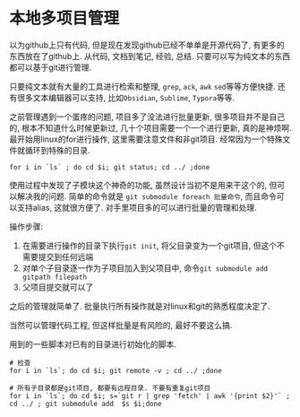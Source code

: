 # 本地多项目管理

以为github上只有代码, 但是现在发现github已经不单单是开源代码了, 有更多的东西放在了github上. 从代码, 文档到笔记, 经验, 总结. 只要可以写为纯文本的东西都可以基于git进行管理.

只要纯文本就有大量的工具进行检索和整理, `grep`, `ack`, `awk` `sed`等等方便快捷. 还有很多文本编辑器可以支持, 比如`Obsidian`, `Sublime`, `Typora`等等.

之前管理遇到一个蛋疼的问题, 项目多了没法进行批量更新, 很多项目并不是自己的, 根本不知道什么时候更新过, 几十个项目需要一个一个进行更新, 真的是神烦啊. 最开始用linux的for进行操作, 这里需要注意文件和非git项目. 经常因为一个特殊文件就循环到特殊的目录.

```shell
for i in `ls` ; do cd $i; git status; cd ../ ;done
```

使用过程中发现了子模块这个神奇的功能, 虽然设计当初不是用来干这个的, 但可以解决我的问题. 简单的命令就是 `git submodule foreach 批量命令`, 而且命令可以支持alias, 这就很方便了. 对手里项目多的可以进行批量的管理和处理.

操作步骤:

1. 在需要进行操作的目录下执行`git init`, 将父目录变为一个git项目, 但这个不需要提交到任何远端
2. 对单个子目录逐一作为子项目加入到父项目中, 命令`git submodule add gitpath filepath`
3. 父项目提交就可以了

之后的管理就简单了. 批量执行所有操作就是对linux和git的熟悉程度决定了.

当然可以管理代码工程, 但这样批量是有风险的, 最好不要这么搞.

用到的一些脚本对已有的目录进行初始化的脚本.

```shell
# 检查
for i in `ls`; do cd $i; git remote -v ; cd ../ ;done

# 所有子目录都是git项目, 都要有远程目录. 不要有重复git项目
for i in `ls`; do cd $i; s=`git r | grep 'fetch' | awk '{print $2}'` ; cd ../ ; git submodule add  $s $i;done
```
